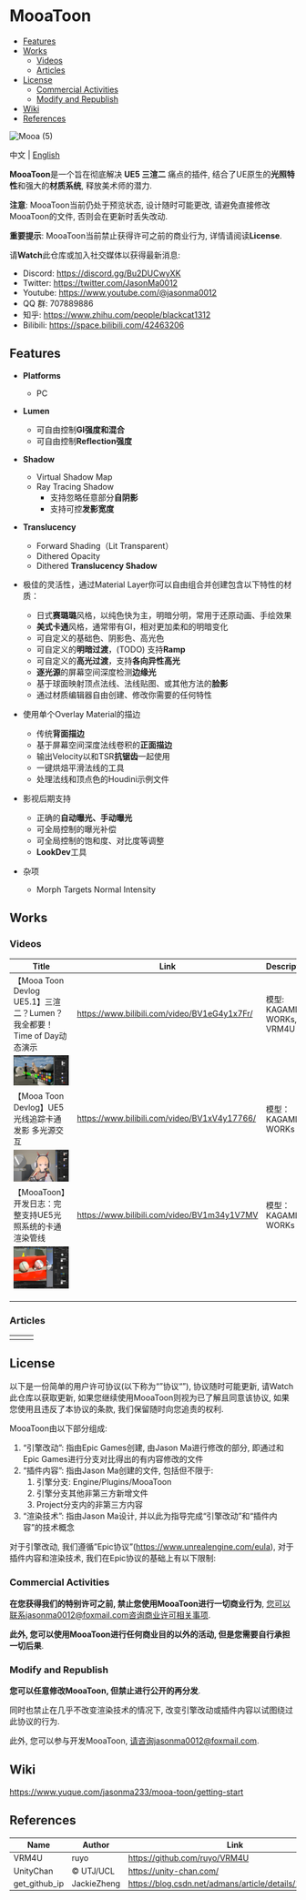 # MooaToon

- [Features](#features)
- [Works](#works)
  * [Videos](#videos)
  * [Articles](#articles)
- [License](#license)
  * [Commercial Activities](#commercial-activities)
  * [Modify and Republish](#modify-and-republish)
- [Wiki](#wiki)
- [References](#references)

![Mooa (5)](README_CN.assets/Mooa_gif.gif)

中文 | [English](https://github.com/JasonMa0012/MooaToon)

**MooaToon**是一个旨在彻底解决 **UE5 三渲二** 痛点的插件, 结合了UE原生的**光照特性**和强大的**材质系统**, 释放美术师的潜力.



**注意**: MooaToon当前仍处于预览状态, 设计随时可能更改, 请避免直接修改MooaToon的文件, 否则会在更新时丢失改动.

**重要提示**: MooaToon当前禁止获得许可之前的商业行为, 详情请阅读**License**.

请**Watch**此仓库或加入社交媒体以获得最新消息:

- Discord: https://discord.gg/Bu2DUCwyXK
- Twitter: https://twitter.com/JasonMa0012
- Youtube: https://www.youtube.com/@jasonma0012
- QQ 群: 707889886
- 知乎: https://www.zhihu.com/people/blackcat1312
- Bilibili: https://space.bilibili.com/42463206



## Features

- **Platforms**
  - PC

- **Lumen**
  - 可自由控制**GI强度和混合**
  - 可自由控制**Reflection强度**
- **Shadow**
  - Virtual Shadow Map
  - Ray Tracing Shadow
    - 支持忽略任意部分**自阴影**
    - 支持可控**发影宽度**
- **Translucency**
  - Forward Shading（Lit Transparent）
  - Dithered Opacity
  - Dithered **Translucency Shadow**
- 极佳的灵活性，通过Material Layer你可以自由组合并创建包含以下特性的材质：

  - 日式**赛璐璐**风格，以纯色快为主，明暗分明，常用于还原动画、手绘效果
  - **美式卡通**风格，通常带有GI，相对更加柔和的明暗变化
  - 可自定义的基础色、阴影色、高光色
  - 可自定义的**明暗过渡**，(TODO) 支持**Ramp**
  - 可自定义的**高光过渡**，支持**各向异性高光**
  - **逐光源**的屏幕空间深度检测**边缘光**
  - 基于球面映射顶点法线、法线贴图、或其他方法的**脸影**
  - 通过材质编辑器自由创建、修改你需要的任何特性
- 使用单个Overlay Material的描边
  - 传统**背面描边**
  - 基于屏幕空间深度法线卷积的**正面描边**
  - 输出Velocity以和TSR**抗锯齿**一起使用
  - 一键烘焙平滑法线的工具
  - 处理法线和顶点色的Houdini示例文件

- 影视后期支持

  - 正确的**自动曝光、手动曝光**
  - 可全局控制的曝光补偿
  - 可全局控制的饱和度、对比度等调整
  - **LookDev**工具
- 杂项
  - Morph Targets Normal Intensity


## Works

### Videos

| Title                                                        | Link                                         | Description                 |
| ------------------------------------------------------------ | -------------------------------------------- | --------------------------- |
| 【Mooa Toon Devlog UE5.1】三渲二？Lumen？我全都要！Time of Day动态演示 | https://www.bilibili.com/video/BV1eG4y1x7Fr/ | 模型: KAGAMI Ⅱ WORKs, VRM4U |
| ![image-20221118014720535](README_CN.assets/image-20221118014720535.png) |                                              |                             |
| 【Mooa Toon Devlog】UE5光线追踪卡通发影 多光源交互           | https://www.bilibili.com/video/BV1xV4y17766/ | 模型：KAGAMI Ⅱ WORKs        |
| ![image-20220723170300020](README_CN.assets/image-20220723170300020.png) |                                              |                             |
| 【MooaToon】开发日志：完整支持UE5光照系统的卡通渲染管线      | https://www.bilibili.com/video/BV1m34y1V7MV  | 模型：KAGAMI Ⅱ WORKs        |
| ![image-20220613220050376](README_CN.assets/image-20220613220050376.png) |                                              |                             |
|                                                              |                                              |                             |
|                                                              |                                              |                             |
|                                                              |                                              |                             |

### Articles

|      |      |      |
| ---- | ---- | ---- |
|      |      |      |

## License

以下是一份简单的用户许可协议(以下称为“”协议“”), 协议随时可能更新, 请Watch此仓库以获取更新, 如果您继续使用MooaToon则视为已了解且同意该协议, 如果您使用且违反了本协议的条款, 我们保留随时向您追责的权利.

MooaToon由以下部分组成:

1. “引擎改动”: 指由Epic Games创建, 由Jason Ma进行修改的部分, 即通过和Epic Games进行分支对比得出的有内容修改的文件
2. “插件内容”: 指由Jason Ma创建的文件, 包括但不限于: 
   1. 引擎分支: Engine/Plugins/MooaToon
   2. 引擎分支其他非第三方新增文件
   3. Project分支内的非第三方内容
3. “渲染技术”: 指由Jason Ma设计, 并以此为指导完成“引擎改动”和“插件内容”的技术概念

对于引擎改动, 我们遵循”Epic协议”(https://www.unrealengine.com/eula), 对于插件内容和渲染技术, 我们在Epic协议的基础上有以下限制:

### Commercial Activities

**在您获得我们的特别许可之前, 禁止您使用MooaToon进行一切商业行为**, 您可以联系jasonma0012@foxmail.com咨询商业许可相关事项.

**此外, 您可以使用MooaToon进行任何商业目的以外的活动, 但是您需要自行承担一切后果**.

### Modify and Republish

**您可以任意修改MooaToon, 但禁止进行公开的再分发**.

同时也禁止在几乎不改变渲染技术的情况下, 改变引擎改动或插件内容以试图绕过此协议的行为.

此外, 您可以参与开发MooaToon, 请咨询jasonma0012@foxmail.com.

## Wiki

https://www.yuque.com/jasonma233/mooa-toon/getting-start



## References

| Name          | Author      | Link                                                   |
| ------------- | ----------- | ------------------------------------------------------ |
| VRM4U         | ruyo        | https://github.com/ruyo/VRM4U                          |
| UnityChan     | © UTJ/UCL   | https://unity-chan.com/                                |
| get_github_ip | JackieZheng | https://blog.csdn.net/admans/article/details/122610559 |

